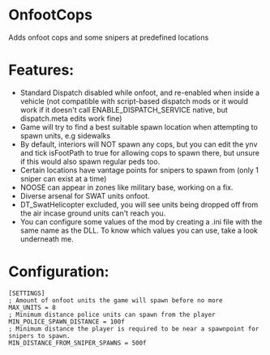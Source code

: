 # OnfootCops
Adds onfoot cops and some snipers at predefined locations

# Features:
* Standard Dispatch disabled while onfoot, and re-enabled when inside a vehicle (not compatible with script-based dispatch mods or it would work if it doesn't call ENABLE_DISPATCH_SERVICE native, but dispatch.meta edits work fine)
* Game will try to find a best suitable spawn location when attempting to spawn units, e.g sidewalks
* By default, interiors will NOT spawn any cops, but you can edit the ynv and tick isFootPath to true for allowing cops to spawn there, but unsure if this would also spawn regular peds too.
* Certain locations have vantage points for snipers to spawn from (only 1 sniper can exist at a time)
* NOOSE can appear in zones like military base, working on a fix.
* Diverse arsenal for SWAT units onfoot.
* DT_SwatHelicopter excluded, you will see units being dropped off from the air incase ground units can't reach you.
* You can configure some values of the mod by creating a .ini file with the same name as the DLL. To know which values you can use, take a look underneath me.

# Configuration:

```
[SETTINGS]
; Amount of onfoot units the game will spawn before no more
MAX_UNITS = 8
; Minimum distance police units can spawn from the player
MIN_POLICE_SPAWN_DISTANCE = 100f
; Minimum distance the player is required to be near a spawnpoint for snipers to spawn.
MIN_DISTANCE_FROM_SNIPER_SPAWNS = 500f
```
